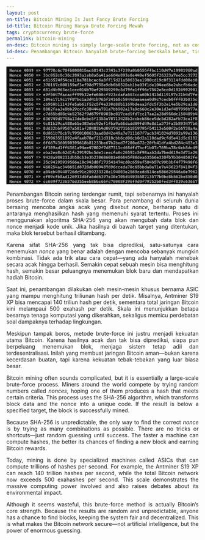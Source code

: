 ```yaml
---
layout: post
en-title: Bitcoin Mining Is Just Fancy Brute Forcing
id-title: Bitcoin Mining Hanya Brute Forcing Mewah
tags: cryptocurrency brute-force
permalink: bitcoin-mining
en-desc: Bitcoin mining is simply large-scale brute forcing, not as complicated as imagined.
id-desc: Penambangan Bitcoin hanyalah brute-forcing berskala besar, tidak serumit yang dibayangkan.
---
```


![Mining](assets/img/429736528-be5297ce-6c9e-41b8-9582-27588c2122a6.webp)

<div style="text-align: justify;" data-lang="id" class="hidden">
  <p>Penambangan Bitcoin sering terdengar rumit, tapi sebenarnya ini hanyalah proses brute-force dalam skala besar. Para penambang di seluruh dunia bersaing mencoba angka acak yang disebut <em>nonce</em>, berharap satu di antaranya menghasilkan hash yang memenuhi syarat tertentu. Proses ini menggunakan algoritma SHA-256 yang akan mengubah data blok dan nonce menjadi kode unik. Jika hasilnya di bawah target yang ditentukan, maka blok tersebut berhasil ditambang.</p>

  <p>Karena sifat SHA-256 yang tak bisa diprediksi, satu-satunya cara menemukan <em>nonce</em> yang benar adalah dengan mencoba sebanyak mungkin kombinasi. Tidak ada trik atau cara cepat—yang ada hanyalah menebak secara acak hingga berhasil. Semakin cepat sebuah mesin bisa menghitung hash, semakin besar peluangnya menemukan blok baru dan mendapatkan hadiah Bitcoin.</p>

  <p>Saat ini, penambangan dilakukan oleh mesin-mesin khusus bernama ASIC yang mampu menghitung triliunan hash per detik. Misalnya, Antminer S19 XP bisa mencapai 140 triliun hash per detik, sementara total jaringan Bitcoin kini melampaui 500 exahash per detik. Skala ini menunjukkan betapa besarnya tenaga komputasi yang dikerahkan, sekaligus memicu perdebatan soal dampaknya terhadap lingkungan.</p>

  <p>Meskipun tampak boros, metode brute-force ini justru menjadi kekuatan utama Bitcoin. Karena hasilnya acak dan tak bisa diprediksi, siapa pun berpeluang menemukan blok, menjaga sistem tetap adil dan terdesentralisasi. Inilah yang membuat jaringan Bitcoin aman—bukan karena kecerdasan buatan, tapi karena kekuatan tebak-tebakan yang luar biasa besar.</p>
</div>

<div style="text-align: justify;" data-lang="en">
  <p>Bitcoin mining often sounds complicated, but it is essentially a large-scale brute-force process. Miners around the world compete by trying random numbers called <em>nonces</em>, hoping one of them produces a hash that meets certain criteria. This process uses the SHA-256 algorithm, which transforms block data and the nonce into a unique code. If the result is below a specified target, the block is successfully mined.</p>

  <p>Because SHA-256 is unpredictable, the only way to find the correct <em>nonce</em> is by trying as many combinations as possible. There are no tricks or shortcuts—just random guessing until success. The faster a machine can compute hashes, the better its chances of finding a new block and earning Bitcoin rewards.</p>

  <p>Today, mining is done by specialized machines called ASICs that can compute trillions of hashes per second. For example, the Antminer S19 XP can reach 140 trillion hashes per second, while the total Bitcoin network now exceeds 500 exahashes per second. This scale demonstrates the massive computing power involved and also raises debates about its environmental impact.</p>

  <p>Although it seems wasteful, this brute-force method is actually Bitcoin’s core strength. Because the results are random and unpredictable, anyone has a chance to find blocks, keeping the system fair and decentralized. This is what makes the Bitcoin network secure—not artificial intelligence, but the power of enormous guessing.</p>
</div>
